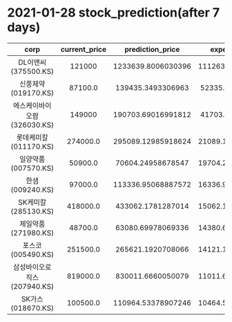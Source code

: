 # 2021-01-28 stock_prediction(after 7 days)

|   corp   |   current_price   |   prediction_price   |   expected_profit   |
|:--------:|:-----------------:|:--------------------:|:-------------------:|
|DL이앤씨(375500.KS)|121000|1233639.8006030396|1112639.8006030396|
|신풍제약(019170.KS)|87100.0|139435.3493306963|52335.34933069631|
|에스케이바이오팜(326030.KS)|149000|190703.69016991812|41703.69016991812|
|롯데케미칼(011170.KS)|274000.0|295089.12985918624|21089.129859186243|
|일양약품(007570.KS)|50900.0|70604.24958678547|19704.249586785474|
|한샘(009240.KS)|97000.0|113336.95068887572|16336.950688875717|
|SK케미칼(285130.KS)|418000.0|433062.1781287014|15062.178128701402|
|제일약품(271980.KS)|48700.0|63080.69978069336|14380.699780693358|
|포스코(005490.KS)|251500.0|265621.1920708066|14121.192070806574|
|삼성바이오로직스(207940.KS)|819000.0|830011.6660050079|11011.666005007923|
|SK가스(018670.KS)|100500.0|110964.53378907246|10464.533789072462|
